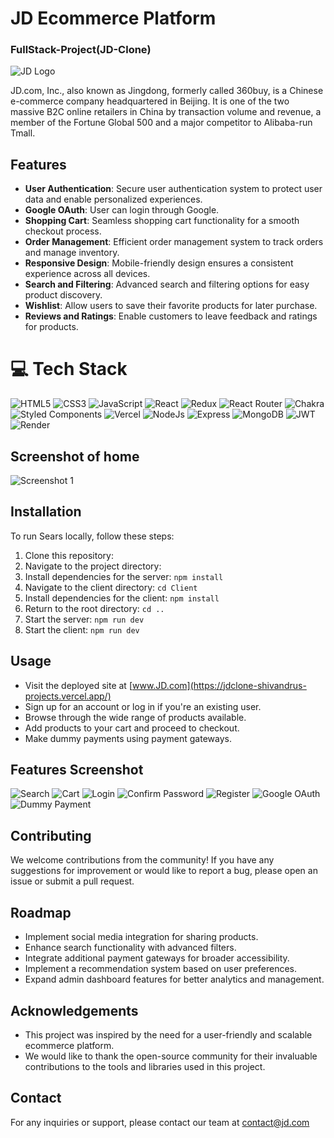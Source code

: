 
# JD Ecommerce Platform
### FullStack-Project(JD-Clone)

![JD Logo](https://www.wipo.int/export/sites/www/ipadvantage/images/jd.com-joy-logo-845.png)

JD.com, Inc., also known as Jingdong, formerly called 360buy, is a Chinese e-commerce company headquartered in Beijing. It is one of the two massive B2C online retailers in China by transaction volume and revenue, a member of the Fortune Global 500 and a major competitor to Alibaba-run Tmall.

## Features

- **User Authentication**: Secure user authentication system to protect user data and enable personalized experiences.
- **Google OAuth**: User can login through Google.
- **Shopping Cart**: Seamless shopping cart functionality for a smooth checkout process.
- **Order Management**: Efficient order management system to track orders and manage inventory.
- **Responsive Design**: Mobile-friendly design ensures a consistent experience across all devices.
- **Search and Filtering**: Advanced search and filtering options for easy product discovery.
- **Wishlist**: Allow users to save their favorite products for later purchase.
- **Reviews and Ratings**: Enable customers to leave feedback and ratings for products.

# 💻 Tech Stack
![HTML5](https://img.shields.io/badge/html5-%23E34F26.svg?style=for-the-badge&logo=html5&logoColor=white) 
![CSS3](https://img.shields.io/badge/css3-%231572B6.svg?style=for-the-badge&logo=css3&logoColor=white) 
![JavaScript](https://img.shields.io/badge/javascript-%23323330.svg?style=for-the-badge&logo=javascript&logoColor=%23F7DF1E) 
![React](https://img.shields.io/badge/react-%2320232a.svg?style=for-the-badge&logo=react&logoColor=%2361DAFB) 
![Redux](https://img.shields.io/badge/Redux-593D88?style=for-the-badge&logo=redux&logoColor=white) 
![React Router](https://img.shields.io/badge/React_Router-CA4245?style=for-the-badge&logo=react-router&logoColor=white) 
![Chakra](https://img.shields.io/badge/chakra-%234ED1C5.svg?style=for-the-badge&logo=chakraui&logoColor=white) 
![Styled Components](https://img.shields.io/badge/styled--components-DB7093?style=for-the-badge&logo=styled-components&logoColor=white) 
![Vercel](https://img.shields.io/badge/Vercel-000000?style=for-the-badge&logo=vercel&logoColor=white) 
![NodeJs](https://img.shields.io/badge/Node%20js-339933?style=for-the-badge&logo=nodedotjs&logoColor=white)
![Express](https://img.shields.io/badge/Express%20js-000000?style=for-the-badge&logo=express&logoColor=white)
![MongoDB](https://img.shields.io/badge/MongoDB-4EA94B?style=for-the-badge&logo=mongodb&logoColor=white)
![JWT](https://img.shields.io/badge/JWT-000000?style=for-the-badge&logo=JSON%20web%20tokens&logoColor=white)
![Render](https://img.shields.io/badge/Render-46E3B7?style=for-the-badge&logo=render&logoColor=white)


## Screenshot of home


![Screenshot 1](<https://i.ibb.co/1TCCz0j/screencapture-jdclone-shivandrus-projects-vercel-app-2024-02-15-12-15-54.png>)



## Installation

To run Sears locally, follow these steps:

1. Clone this repository:
2. Navigate to the project directory:
3. Install dependencies for the server: `npm install`
4. Navigate to the client directory: `cd Client`
5. Install dependencies for the client: `npm install`
6. Return to the root directory: `cd ..`
7. Start the server: `npm run dev`
8. Start the client: `npm run dev`

## Usage

- Visit the deployed site at [www.JD.com](https://jdclone-shivandrus-projects.vercel.app/)
- Sign up for an account or log in if you're an existing user.
- Browse through the wide range of products available.
- Add products to your cart and proceed to checkout.
- Make dummy payments using payment gateways.

## Features Screenshot
![Search](<https://i.ibb.co/TW4DyK6/Screenshot-2024-02-15-122318.png>)
![Cart](<https://i.ibb.co/3dqDKnM/Screenshot-2024-02-15-122728.png>)
![Login](<https://i.ibb.co/wdnfQ37/screencapture-jdclone-shivandrus-projects-vercel-app-login-2024-02-15-12-29-09.png>)
![Confirm Password](<https://i.ibb.co/C84DHMr/screencapture-jdclone-shivandrus-projects-vercel-app-resetpassword-2024-02-15-12-30-59.png>)
![Register](<https://i.ibb.co/6JWFr2w/screencapture-jdclone-shivandrus-projects-vercel-app-register-2024-02-15-12-32-41.png>)
![Google OAuth](<https://i.ibb.co/8Bj53zw/screencapture-accounts-google-o-oauth2-v2-auth-oauthchooseaccount-2024-02-15-12-35-02.png>)
![Dummy Payment](<https://i.ibb.co/7vJYQtL/screencapture-jdclone-shivandrus-projects-vercel-app-orders-2024-02-15-12-37-36.png>)

## Contributing

We welcome contributions from the community! If you have any suggestions for improvement or would like to report a bug, please open an issue or submit a pull request.

## Roadmap

- Implement social media integration for sharing products.
- Enhance search functionality with advanced filters.
- Integrate additional payment gateways for broader accessibility.
- Implement a recommendation system based on user preferences.
- Expand admin dashboard features for better analytics and management.


## Acknowledgements

- This project was inspired by the need for a user-friendly and scalable ecommerce platform.
- We would like to thank the open-source community for their invaluable contributions to the tools and libraries used in this project.

## Contact

For any inquiries or support, please contact our team at contact@jd.com
